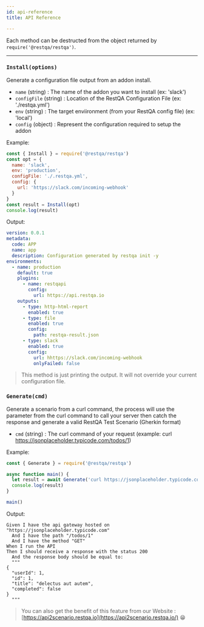 ```yaml
---
id: api-reference
title: API Reference

---
```


Each method can be destructed from the object returned by `require('@restqa/restqa')`. 

---

### `Install(options)`

Generate a configuration file output from an addon install.

* `name` (string) : The name of the addon you want to install (ex: 'slack')
* `configFile` (string) : Location of the RestQA Configuration File (ex: './restqa.yml')
* `env` (string) : The target enviironment (from your RestQA config file) (ex: 'local')
* `config` (object) : Represent the configuration required to setup the addon 

Example:

```js
const { Install } = require('@restqa/restqa')
const opt = {
  name: 'slack',
  env: 'production',
  configFile: './.restqa.yml',
  config: {
    url: 'https://slack.com/incoming-webhook'
  }
}
const result = Install(opt)
console.log(result)
```

Output:

```yaml {20-24}
version: 0.0.1
metadata:
  code: APP
  name: app
  description: Configuration generated by restqa init -y
environments:
  - name: production
    default: true
    plugins:
      - name: restqapi
        config:
          url: https://api.restqa.io
    outputs:
      - type: http-html-report
        enabled: true
      - type: file
        enabled: true
        config:
          path: restqa-result.json
      - type: slack
        enabled: true
        config:
          url: hhttps://slack.com/incoming-webhook
          onlyFailed: false
```

> This method is just printing the output. It will not override your current configuration file.

### `Generate(cmd)`

Generate a scenario from a curl command, the process will use the parameter from the curl command to call your server then catch the response and generate a valid RestQA Test Scenario (Gherkin format)

* `cmd` (string) : The curl command of your request (example: curl https://jsonplaceholder.typicode.com/todos/1)


Example:


```js
const { Generate } = require('@restqa/restqa')

async function main() {
  let result = await Generate('curl https://jsonplaceholder.typicode.com/todos/1')
  console.log(result)
}

main()
```

Output:

```gherkin
Given I have the api gateway hosted on "https://jsonplaceholder.typicode.com"
  And I have the path "/todos/1"
  And I have the method "GET"
When I run the API
Then I should receive a response with the status 200
  And the response body should be equal to:
  """
{
  "userId": 1,
  "id": 1,
  "title": "delectus aut autem",
  "completed": false
}
  """
```


> You can also get the benefit of this feature from our Website : [https://api2scenario.restqa.io](https://api2scenario.restqa.io/) 😁
